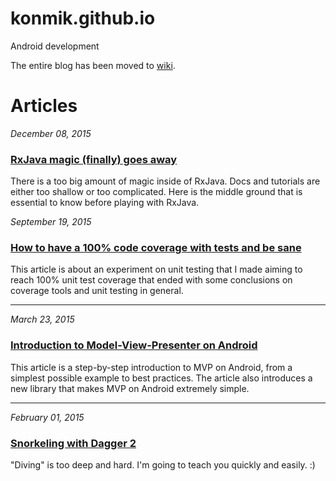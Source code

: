 # konmik.github.io
Android development

The entire blog has been moved to [wiki](https://github.com/konmik/konmik.github.io/wiki).


# Articles

*December 08, 2015*

### [RxJava magic (finally) goes away](https://github.com/konmik/konmik.github.io/wiki/RxJava-magic-goes-away)

There is a too big amount of magic inside of RxJava.
Docs and tutorials are either too shallow or too complicated.
Here is the middle ground that is essential to know before playing with RxJava.

*September 19, 2015*

### [How to have a 100% code coverage with tests and be sane](https://github.com/konmik/konmik.github.io/wiki/How-to-have-a-100%25-code-coverage-with-tests-and-be-sane)

This article is about an experiment on unit testing that I made aiming to reach 100% unit test coverage that ended with some conclusions on coverage tools and unit testing in general.

-------

*March 23, 2015*

### [Introduction to Model-View-Presenter on Android](https://github.com/konmik/konmik.github.io/wiki/Introduction-to-Model-View-Presenter-on-Android)

This article is a step-by-step introduction to MVP on Android, from a simplest possible
example to best practices. The article also introduces a new library
that makes MVP on Android extremely simple.

-------

*February 01, 2015*

### [Snorkeling with Dagger 2](https://github.com/konmik/konmik.github.io/wiki/Snorkeling-with-Dagger-2)

"Diving" is too deep and hard. I'm going to teach you quickly and easily. :)

